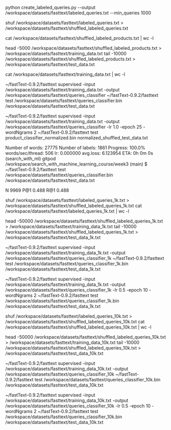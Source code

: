 python create_labeled_queries.py --output /workspace/datasets/fasttext/labeled_queries.txt  --min_queries 1000 

shuf /workspace/datasets/fasttext/labeled_queries.txt > /workspace/datasets/fasttext/shuffled_labeled_queries.txt

cat /workspace/datasets/fasttext/shuffled_labeled_products.txt | wc -l

head -5000 /workspace/datasets/fasttext/shuffled_labeled_products.txt > /workspace/datasets/fasttext/training_data.txt 
tail -10000 /workspace/datasets/fasttext/shuffled_labeled_products.txt > /workspace/datasets/fasttext/test_data.txt

cat  /workspace/datasets/fasttext/training_data.txt | wc -l


~/fastText-0.9.2/fasttext supervised -input /workspace/datasets/fasttext/training_data.txt  -output /workspace/datasets/fasttext/queries_classifier
~/fastText-0.9.2/fasttext test /workspace/datasets/fasttext/queries_classifier.bin /workspace/datasets/fasttext/test_data.txt



~/fastText-0.9.2/fasttext supervised -input /workspace/datasets/fasttext/training_data.txt -output /workspace/datasets/fasttext/queries_classifier -lr 1.0 -epoch 25 -wordNgrams 2
~/fastText-0.9.2/fasttext test product_classifier_normalized.bin normalized_shuffled_test_data.txt


Number of words:  27775
Number of labels: 1861
Progress: 100.0% words/sec/thread:     506 lr:  0.000000 avg.loss:  6.123954 ETA:   0h 0m 0s
(search_with_ml) gitpod /workspace/search_with_machine_learning_course/week3 (main) $ ~/fastText-0.9.2/fasttext test /workspace/datasets/fasttext/queries_classifier.bin /workspace/datasets/fasttext/test_data.txt


N       9969
P@1     0.488
R@1     0.488


shuf /workspace/datasets/fasttext/labeled_queries_1k.txt > /workspace/datasets/fasttext/shuffled_labeled_queries_1k.txt
cat /workspace/datasets/fasttext/labeled_queries_1k.txt | wc -l

head -50000 /workspace/datasets/fasttext/shuffled_labeled_queries_1k.txt > /workspace/datasets/fasttext/training_data_1k.txt 
tail -10000 /workspace/datasets/fasttext/shuffled_labeled_queries_1k.txt > /workspace/datasets/fasttext/test_data_1k.txt

~/fastText-0.9.2/fasttext supervised -input /workspace/datasets/fasttext/training_data_1k.txt  -output /workspace/datasets/fasttext/queries_classifier_1k
~/fastText-0.9.2/fasttext test /workspace/datasets/fasttext/queries_classifier_1k.bin /workspace/datasets/fasttext/test_data_1k.txt 

~/fastText-0.9.2/fasttext supervised -input /workspace/datasets/fasttext/training_data_1k.txt  -output /workspace/datasets/fasttext/queries_classifier_1k -lr 0.5 -epoch 10 -wordNgrams 2
~/fastText-0.9.2/fasttext test /workspace/datasets/fasttext/queries_classifier_1k.bin /workspace/datasets/fasttext/test_data_1k.txt 


shuf /workspace/datasets/fasttext/labeled_queries_10k.txt > /workspace/datasets/fasttext/shuffled_labeled_queries_10k.txt
cat /workspace/datasets/fasttext/shuffled_labeled_queries_10k.txt | wc -l

head -50000 /workspace/datasets/fasttext/shuffled_labeled_queries_10k.txt > /workspace/datasets/fasttext/training_data_10k.txt 
tail -10000 /workspace/datasets/fasttext/shuffled_labeled_queries_10k.txt > /workspace/datasets/fasttext/test_data_10k.txt

~/fastText-0.9.2/fasttext supervised -input /workspace/datasets/fasttext/training_data_10k.txt  -output /workspace/datasets/fasttext/queries_classifier_10k 
~/fastText-0.9.2/fasttext test /workspace/datasets/fasttext/queries_classifier_10k.bin /workspace/datasets/fasttext/test_data_10k.txt 

~/fastText-0.9.2/fasttext supervised -input /workspace/datasets/fasttext/training_data_10k.txt  -output /workspace/datasets/fasttext/queries_classifier_10k -lr 0.5 -epoch 10 -wordNgrams 2
~/fastText-0.9.2/fasttext test /workspace/datasets/fasttext/queries_classifier_10k.bin /workspace/datasets/fasttext/test_data_10k.txt 